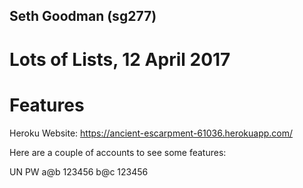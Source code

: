 ## Seth Goodman (sg277)
# Lots of Lists, 12 April 2017

# Features


Heroku Website: https://ancient-escarpment-61036.herokuapp.com/

Here are a couple of accounts to see some features:

UN      PW
a@b     123456
b@c     123456